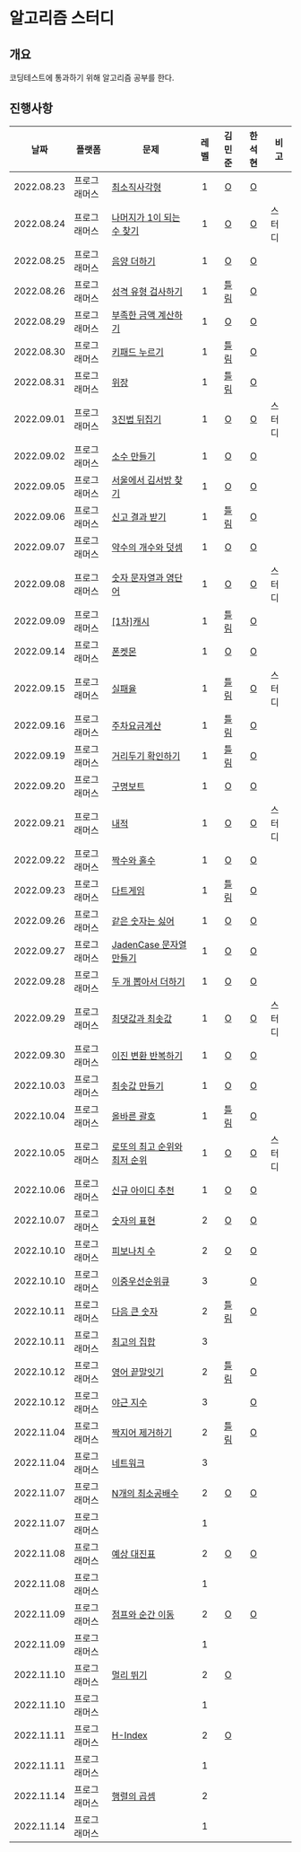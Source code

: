 # 알고리즘 스터디

## 개요
코딩테스트에 통과하기 위해 알고리즘 공부를 한다.

## 진행사항
| 날짜 | 플랫폼 | 문제 | 레벨 | 김민준 | 한석현 | 비고 |
|---|---|---|:---:|:---:|:---:|---|
|2022.08.23|프로그래머스|[최소직사각형](https://school.programmers.co.kr/learn/courses/30/lessons/86491)|1|[O](MinJunKim/MinimumRectangle.js)|[O](HanSeokhyeon/MinimumRectangle.java)||
|2022.08.24|프로그래머스|[나머지가 1이 되는 수 찾기](https://school.programmers.co.kr/learn/courses/30/lessons/87389)|1|[O](MinJunKim/Remain1.js)|[O](HanSeokhyeon/Remain1.java)|스터디|
|2022.08.25|프로그래머스|[음양 더하기](https://school.programmers.co.kr/learn/courses/30/lessons/76501)|1|[O](MinJunKim/absolute-plus.js)|[O](HanSeokhyeon/AddNegativePositive.java)||
|2022.08.26|프로그래머스|[성격 유형 검사하기](https://school.programmers.co.kr/learn/courses/30/lessons/118666)|1|[틀림](MinJunKim/MBTI.js)|[O](HanSeokhyeon/Mbti.java)||
|2022.08.29|프로그래머스|[부족한 금액 계산하기](https://school.programmers.co.kr/learn/courses/30/lessons/82612)|1|[O](MinJunKim/needmoremoney.js)|[O](HanSeokhyeon/CalculateInsufficientCash.java)||
|2022.08.30|프로그래머스|[키패드 누르기](https://school.programmers.co.kr/learn/courses/30/lessons/67256)|1|[틀림](MinJunKim/keypad.js)|[O](HanSeokhyeon/PushKeypad.java)||
|2022.08.31|프로그래머스|[위장](https://school.programmers.co.kr/learn/courses/30/lessons/42578)|1|[틀림](MinJunKim/clothes.js)|[O](HanSeokhyeon/Camouflage.java)||
|2022.09.01|프로그래머스|[3진법 뒤집기](https://school.programmers.co.kr/learn/courses/30/lessons/68935)|1|[O](MinJunKim/numbertothree.js)|[O](HanSeokhyeon/ReverseTernary.java)|스터디|
|2022.09.02|프로그래머스|[소수 만들기](https://school.programmers.co.kr/learn/courses/30/lessons/12977)|1|[O](MinJunKim/makeSosu.js)|[O](HanSeokhyeon/MakePrimeNumber.java)||
|2022.09.05|프로그래머스|[서울에서 김서방 찾기](https://school.programmers.co.kr/learn/courses/30/lessons/12919)|1|[O](MinJunKim/findKim.js)|[O](HanSeokhyeon/FindKimInSeoul.java)||
|2022.09.06|프로그래머스|[신고 결과 받기](https://school.programmers.co.kr/learn/courses/30/lessons/92334)|1|[틀림](MinJunKim/reportemail.js)|[O](HanSeokhyeon/GetReport.java)||
|2022.09.07|프로그래머스|[약수의 개수와 덧셈](https://school.programmers.co.kr/learn/courses/30/lessons/77884)|1|[O](MinJunKim/yaksuplus.js)|[O](HanSeokhyeon/NumberOfDivisorAndAddition.java)||
|2022.09.08|프로그래머스|[숫자 문자열과 영단어](https://school.programmers.co.kr/learn/courses/30/lessons/81301)|1|[O](MinJunKim/numberWord.js)|[O](HanSeokhyeon/NumberStringAndEnglishWord.java)|스터디|
|2022.09.09|프로그래머스|[[1차]캐시](https://school.programmers.co.kr/learn/courses/30/lessons/17680)|1|[틀림](MinJunKim/cache.js)|[O](HanSeokhyeon/Cache.java)||
|2022.09.14|프로그래머스|[폰켓몬](https://school.programmers.co.kr/learn/courses/30/lessons/1845)|1|[O](MinJunKim/ponkenmon.js)|[O](HanSeokhyeon/Ponkemon.java)||
|2022.09.15|프로그래머스|[실패율](https://school.programmers.co.kr/learn/courses/30/lessons/42889)|1|[틀림](MinJunKim/failrate.js)|[O](HanSeokhyeon/FailRate.java)|스터디|
|2022.09.16|프로그래머스|[주차요금계산](https://school.programmers.co.kr/learn/courses/30/lessons/92341)|1|[틀림](MinJunKim/parkpay.js)|[O](HanSeokhyeon/ParkingFee.java)||
|2022.09.19|프로그래머스|[거리두기 확인하기](https://school.programmers.co.kr/learn/courses/30/lessons/81302)|1|[틀림](MinJunKim/sitaway.js)|[O](HanSeokhyeon/CheckDistancing.java)||
|2022.09.20|프로그래머스|[구명보트](https://school.programmers.co.kr/learn/courses/30/lessons/42885)|1|[O](MinJunKim/lifeboat.js)|[O](HanSeokhyeon/Lifeboat.java)||
|2022.09.21|프로그래머스|[내적](https://school.programmers.co.kr/learn/courses/30/lessons/70128)|1|[O](MinJunKim/NaeJuk.js)|[O](HanSeokhyeon/DotProduct.java)|스터디|
|2022.09.22|프로그래머스|[짝수와 홀수](https://school.programmers.co.kr/learn/courses/30/lessons/12937)|1|[O](MinJunKim/OddEven.js)|[O](HanSeokhyeon/EvenAndOdd.java)||
|2022.09.23|프로그래머스|[다트게임](https://school.programmers.co.kr/learn/courses/30/lessons/17682)|1|[틀림](MinJunKim/dartgame.js)|[O](HanSeokhyeon/DartGame.java)||
|2022.09.26|프로그래머스|[같은 숫자는 싫어](https://school.programmers.co.kr/learn/courses/30/lessons/12906)|1|[O](MinJunKim/hatesamenumber.js)|[O](HanSeokhyeon/IHateSameNumber.java)||
|2022.09.27|프로그래머스|[JadenCase 문자열 만들기](https://school.programmers.co.kr/learn/courses/30/lessons/12951)|1|[O](MinJunKim/jadencase.js)|[O](HanSeokhyeon/JadenCase.java)||
|2022.09.28|프로그래머스|[두 개 뽑아서 더하기](https://school.programmers.co.kr/learn/courses/30/lessons/68644)|1|[O](MinJunKim/picktwoplustwo.js)|[O](HanSeokhyeon/ChooseTwoNumberAndAdd.java)||
|2022.09.29|프로그래머스|[최댓값과 최솟값](https://school.programmers.co.kr/learn/courses/30/lessons/12939)|1|[O](MinJunKim/minandmax.js)|[O](HanSeokhyeon/MaxAndMin.java)|스터디|
|2022.09.30|프로그래머스|[이진 변환 반복하기](https://school.programmers.co.kr/learn/courses/30/lessons/70129)|1|[O](MinJunKim/changetworepeat.js)|[O](HanSeokhyeon/RepeatBinaryTransformation.java)||
|2022.10.03|프로그래머스|[최솟값 만들기](https://school.programmers.co.kr/learn/courses/30/lessons/12941)|1|[O](MinJunKim/makemin.js)|[O](HanSeokhyeon/MakeMinimum.java)||
|2022.10.04|프로그래머스|[올바른 괄호](https://school.programmers.co.kr/learn/courses/30/lessons/12909)|1|[틀림](MinJunKim/correct().js)|[O](HanSeokhyeon/Parenthesis.java)||
|2022.10.05|프로그래머스|[로또의 최고 순위와 최저 순위](https://school.programmers.co.kr/learn/courses/30/lessons/77484)|1|[O](MinJunKim/lottobestworst.js)|[O](HanSeokhyeon/BestLottoAndWorstLotto.java)|스터디|
|2022.10.06|프로그래머스|[신규 아이디 추천](https://school.programmers.co.kr/learn/courses/30/lessons/72410)|1|[O](MinJunKim/recommandnewid.js)|[O](HanSeokhyeon/NewIdRecommendation.java)||
|2022.10.07|프로그래머스|[숫자의 표현](https://school.programmers.co.kr/learn/courses/30/lessons/12924)|2|[O](MinJunKim/expressnumber.js)|[O](HanSeokhyeon/ExpressionOfNumber.java)||
|2022.10.10|프로그래머스|[피보나치 수](https://school.programmers.co.kr/learn/courses/30/lessons/12945)|2|[O](MinJunKim/pibo.js)|[O](HanSeokhyeon/Pibonaci.java)||
|2022.10.10|프로그래머스|[이중우선순위큐](https://school.programmers.co.kr/learn/courses/30/lessons/42628)|3||[O](HanSeokhyeon/DoublePriorityQueue.java)||
|2022.10.11|프로그래머스|[다음 큰 숫자](https://school.programmers.co.kr/learn/courses/30/lessons/12911)|2|[틀림](MinJunKim/nextbignumber.js)|[O](HanSeokhyeon/NextBiggerNumber.java)||
|2022.10.11|프로그래머스|[최고의 집합](https://school.programmers.co.kr/learn/courses/30/lessons/12938)|3||||
|2022.10.12|프로그래머스|[영어 끝말잇기](https://school.programmers.co.kr/learn/courses/30/lessons/12981)|2|[틀림](MinJunKim/connectlastword.js)|[O](HanSeokhyeon/EnglishWordChainGame.java)||
|2022.10.12|프로그래머스|[야근 지수](https://school.programmers.co.kr/learn/courses/30/lessons/12927)|3||[O](HanSeokhyeon/NightOvertimeIndex.java)||
|2022.11.04|프로그래머스|[짝지어 제거하기](https://school.programmers.co.kr/learn/courses/30/lessons/12973)|2|[틀림](MinJunKim/pairremove.js)|[O](HanSeokhyeon/RemoveRepeat.java)||
|2022.11.04|프로그래머스|[네트워크](https://school.programmers.co.kr/learn/courses/30/lessons/43162)|3||||
|2022.11.07|프로그래머스|[N개의 최소공배수](https://school.programmers.co.kr/learn/courses/30/lessons/12953)|2|[O](MinJunKim/getGCDLCM.js)|[O](HanSeokhyeon/LeastCommonMultiple.java)||
|2022.11.07|프로그래머스|[]()|1||||
|2022.11.08|프로그래머스|[예상 대진표](https://school.programmers.co.kr/learn/courses/30/lessons/12985)|2|[O](MinJunKim/tournamentexpect.js)|[O](HanSeokhyeon/PredictionOfProgram.java)||
|2022.11.08|프로그래머스|[]()|1||||
|2022.11.09|프로그래머스|[점프와 순간 이동](https://school.programmers.co.kr/learn/courses/30/lessons/12980)|2|[O](MinJunKim/jumpandteleport.js)|[O](HanSeokhyeon/JumpAndTeleport.java)||
|2022.11.09|프로그래머스|[]()|1||||
|2022.11.10|프로그래머스|[멀리 뛰기](https://school.programmers.co.kr/learn/courses/30/lessons/12914)|2|[O](MinJunKim/jumpfar.js)|||
|2022.11.10|프로그래머스|[]()|1||||
|2022.11.11|프로그래머스|[H-Index](https://school.programmers.co.kr/learn/courses/30/lessons/42747)|2|[O](MinJunKim/h-index.js)|||
|2022.11.11|프로그래머스|[]()|1||||
|2022.11.14|프로그래머스|[행렬의 곱셈](https://school.programmers.co.kr/learn/courses/30/lessons/12949)|2||||
|2022.11.14|프로그래머스|[]()|1||||
